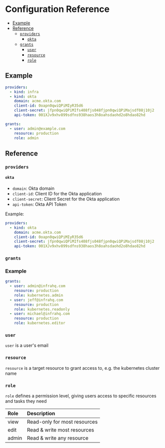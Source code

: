 # Configuration Reference

* [Example](#example)
* [Reference](#reference)
  * [`providers`](#providers)
    * [`okta`](#okta)
  * [`grants`](#grants)
    * [`user`](#user)
    * [`resource`](#resource)
    * [`role`](#role)

## Example

```yaml
providers:
  - kind: infra
  - kind: okta
    domain: acme.okta.com
    client-id: 0oapn0qwiQPiMIyR35d6
    client-secret: jfpn0qwiQPiMIfs408fjs048fjpn0qwiQPiMajsdf08j10j2
    api-token: 001XJv9xhv899sdfns938haos3h8oahsdaohd2o8hdao82hd

grants:
  - user: admin@example.com
    resource: production
    role: admin
```

## Reference

### `providers`

#### `okta`

* `domain`: Okta domain
* `client-id`: Client ID for the Okta application
* `client-secret`: Client Secret for the Okta application
* `api-token`: Okta API Token

Example:

```yaml
providers:
  - kind: okta
    domain: acme.okta.com
    client-id: 0oapn0qwiQPiMIyR35d6
    client-secret: jfpn0qwiQPiMIfs408fjs048fjpn0qwiQPiMajsdf08j10j2
    api-token: 001XJv9xhv899sdfns938haos3h8oahsdaohd2o8hdao82hd
```

### `grants`

### Example

```yaml
grants:
  - user: admin@infrahq.com
    resource: production
    role: kubernetes.admin
  - user: jeff@infrahq.com
    resource: production
    role: kubernetes.readonly
  - user: michael@infrahq.com
    resource: production
    role: kubernetes.editor
```

### `user`

`user` is a user's email

### `resource`

`resource` is a target resource to grant access to, e.g. the kubernetes cluster name

### `role`

`role` defines a permission level, giving users access to specific resources and tasks they need

| Role       | Description                        |
| :--------  | :------------------------------    |
| view       | Read-only for most resources       |
| edit       | Read & write most resources        |
| admin      | Read & write any resource          |

